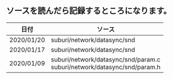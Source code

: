 ## ソースを読んだら記録するところになります。 

| 日付 | ソース |
| - | - |
| 2020/01/20 | suburi/network/datasync/snd |
| 2020/01/17 | suburi/network/datasync/snd |
| 2020/01/09 |  suburi/network/datasync/snd/param.c <br> suburi/network/datasync/snd/param.h |
